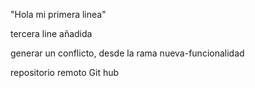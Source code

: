 "Hola mi primera linea"

tercera line añadida

generar un conflicto, desde la rama nueva-funcionalidad

repositorio remoto Git hub